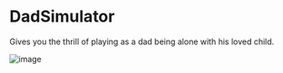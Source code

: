 # DadSimulator

Gives you the thrill of playing as a dad being alone with his loved child.

![image](https://user-images.githubusercontent.com/33940927/140637114-9f459fd8-bfee-42e8-803f-64e0b8ebe45a.png)
